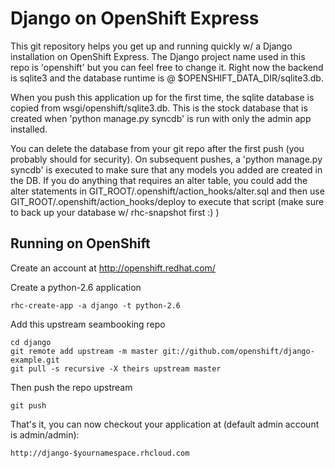 Django on OpenShift Express
============================

This git repository helps you get up and running quickly w/ a Django installation
on OpenShift Express.  The Django project name used in this repo is 'openshift'
but you can feel free to change it.  Right now the backend is sqlite3 and the
database runtime is @ $OPENSHIFT_DATA_DIR/sqlite3.db.

When you push this application up for the first time, the sqlite database is
copied from wsgi/openshift/sqlite3.db.  This is the stock database that is created
when 'python manage.py syncdb' is run with only the admin app installed.

You can delete the database from your git repo after the first push (you probably
should for security).  On subsequent pushes, a 'python manage.py syncdb' is
executed to make sure that any models you added are created in the DB.  If you
do anything that requires an alter table, you could add the alter statements
in GIT_ROOT/.openshift/action_hooks/alter.sql and then use
GIT_ROOT/.openshift/action_hooks/deploy to execute that script (make sure to
back up your database w/ rhc-snapshot first :) )


Running on OpenShift
----------------------------

Create an account at http://openshift.redhat.com/

Create a python-2.6 application

    rhc-create-app -a django -t python-2.6

Add this upstream seambooking repo

    cd django
    git remote add upstream -m master git://github.com/openshift/django-example.git
    git pull -s recursive -X theirs upstream master
    
Then push the repo upstream

    git push

That's it, you can now checkout your application at (default admin account is admin/admin):

    http://django-$yournamespace.rhcloud.com

